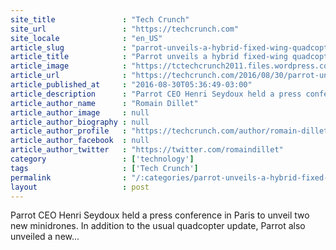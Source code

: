 ```yaml
---
site_title               : "Tech Crunch"
site_url                 : "https://techcrunch.com"
site_locale              : "en_US"
article_slug             : "parrot-unveils-a-hybrid-fixed-wing-quadcopter-minidrone-that-looks-like-an-x-wing"
article_title            : "Parrot unveils a hybrid fixed-wing quadcopter minidrone that looks like an X-wing"
article_image            : "https://tctechcrunch2011.files.wordpress.com/2016/08/2016-08-30-13-32-56.jpg?w=764&h=400&crop=1"
article_url              : "https://techcrunch.com/2016/08/30/parrot-unveils-a-hybrid-fixed-wing-quadcopter-minidrone-that-looks-like-an-x-wing/"
article_published_at     : "2016-08-30T05:36:49-03:00"
article_description      : "Parrot CEO Henri Seydoux held a press conference in Paris to unveil two new minidrones. In addition to the usual quadcopter update, Parrot also unveiled a new..."
article_author_name      : "Romain Dillet"
article_author_image     : null
article_author_biography : null
article_author_profile   : "https://techcrunch.com/author/romain-dillet/"
article_author_facebook  : null
article_author_twitter   : "https://twitter.com/romaindillet"
category                 : ['technology']
tags                     : ['Tech Crunch']
permalink                : "/:categories/parrot-unveils-a-hybrid-fixed-wing-quadcopter-minidrone-that-looks-like-an-x-wing/"
layout                   : post
---
```


Parrot CEO Henri Seydoux held a press conference in Paris to unveil two new minidrones. In addition to the usual quadcopter update, Parrot also unveiled a new...
